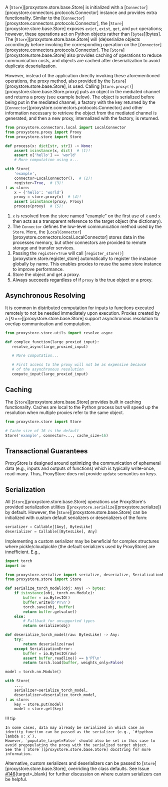 A [`Store`][proxystore.store.base.Store] is initialized with a
[`Connector`][proxystore.connectors.protocols.Connector] instance and provides
extra functionality. Similar to the
[`Connector`][proxystore.connectors.protocols.Connector], the
[`Store`][proxystore.store.base.Store] exposes `evict`, `exist`, `get`, and `put`
operations; however, these operations act on Python objects rather than
[`bytes`][bytes]. The [`Store`][proxystore.store.base.Store] will (de)serialize
objects accordingly before invoking the corresponding operation on the
[`Connector`][proxystore.connectors.protocols.Connector].
The [`Store`][proxystore.store.base.Store] also provides caching of operations
to reduce communication costs, and objects are cached after deserialization to
avoid duplicate deserialization.

However, instead of the application directly invoking these aforementioned
operations, the proxy method, also provided by the
[`Store`][proxystore.store.base.Store], is used. Calling
[`Store.proxy()`][proxystore.store.base.Store.proxy] puts an object in the
mediated channel and returns a proxy (see example below). The object is
serialized before being put in the mediated channel, a factory with the key
returned by the [`Connector`][proxystore.connectors.protocols.Connector] and
other information necessary to retrieve the object from the mediated channel
is generated, and then a new proxy, internalized with the factory, is returned.

```python title="Base Store Usage" linenums="1"
from proxystore.connectors.local import LocalConnector
from proxystore.proxy import Proxy
from proxystore.store import Store

def process(x: dict[str, str]) -> None:
    assert isinstance(x, dict)  # (1)!
    assert x['hello'] == 'world'
    # More computation using x...

with Store(
    'example',
    connector=LocalConnector(),  # (2)!
    register=True,  # (3)!
) as store:
    x = {'hello': 'world'}
    proxy = store.proxy(x)  # (4)!
    assert isinstance(proxy, Proxy)
    process(proxy)  # (5)!
```

1. `x` is resolved from the store named "example" on the first use of `x` and `x` then acts as a transparent reference to the target object (the dictionary).
2. The `Connector` defines the low-level communication method used by the `Store`. Here, the [`LocalConnector`][proxystore.connectors.local.LocalConnector] stores data in the processes memory, but other connectors are provided to remote storage and transfer services.
3. Passing the `register=True` will call [`register_store()`][proxystore.store.register_store] automatically to register the instance globally by name.
   This enables proxies to reuse the same store instance to improve performance.
4. Store the object and get a proxy.
5. Always succeeds regardless of if `proxy` is the true object or a proxy.

## Asynchronous Resolving

It is common in distributed computation for inputs to functions executed
remotely to not be needed immediately upon execution.
Proxies created by a [`Store`][proxystore.store.base.Store] support
asynchronous resolution to overlap communication and computation.

```python linenums="1"
from proxystore.store.utils import resolve_async

def complex_function(large_proxied_input):
   resolve_async(large_proxied_input)

   # More computation...

   # First access to the proxy will not be as expensive because
   # of the asynchronous resolution
   compute_input(large_proxied_input)
```

## Caching

The [`Store`][proxystore.store.base.Store] provides built in caching functionality.
Caches are local to the Python process but will speed up the resolution when
multiple proxies refer to the same object.

```python linenums="1"
from proxystore.store import Store

# Cache size of 16 is the default
Store('example', connector=..., cache_size=16)
```

## Transactional Guarantees

ProxyStore is designed around optimizing the communication of ephemeral data
(e.g., inputs and outputs of functions) which is typically write-once,
read-many. Thus, ProxyStore does not provide `update` semantics on keys.

## Serialization

All [`Store`][proxystore.store.base.Store] operations use ProxyStore's provided
serialization utilities ([`proxystore.serialize`][proxystore.serialize]) by default.
However, the [`Store`][proxystore.store.base.Store] can be initialized with
custom default serializers or deserializers of the form:

```python linenums="1"
serializer = Callable[[Any], BytesLike]
deserializer = Callable[[BytesLike], Any]
```
Implementing a custom serializer may be beneficial for complex structures
where pickle/cloudpickle (the default serializers used by ProxyStore) are
innefficient. E.g.,

```python linenums="1"
import torch
import io

from proxystore.serialize import serialize, deserialize, SerializationError
from proxystore.store import Store

def serialize_torch_model(obj: Any) -> bytes:
    if isinstance(obj, torch.nn.Module):
        buffer = io.BytesIO()
        buffer.write(b'PT\n')
        torch.save(obj, buffer)
        return buffer.getvalue()
    else:
        # Fallback for unsupported types
        return serialize(obj)

def deserialize_torch_model(raw: BytesLike) -> Any:
    try:
        return deserialize(raw)
    except SerializationError:
        buffer = io.BytesIO(raw)
        assert buffer.readline() == b'PT\n'
        return torch.load(buffer, weights_only=False)

model = torch.nn.Module()

with Store(
    ...,
    serializer=serialize_torch_model,
    deserializer=deserialize_torch_model,
) as store:
    key = store.put(model)
    model = store.get(key)
```

!!! tip

    In some cases, data may already be serialized in which case an identity function can be passed as the serializer (e.g., `#!python lambda x: x`).
    However, `populate_target=False` should also be set in this case to avoid prepopulating the proxy with the serialized target object.
    See the [`Store`][proxystore.store.base.Store] docstring for more information.

Alternative, custom serializers and deserializers can be passed to [`Store`][proxystore.store.base.Store], overriding the class defaults.
See Issue [#146](https://github.com/proxystore/proxystore/issues/146){target=_blank}
for further discussion on where custom serializers can be helpful.
